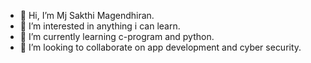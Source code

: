 - 👋 Hi, I’m Mj Sakthi Magendhiran.
- 👀 I’m interested in anything i can learn.
- 🌱 I’m currently learning c-program and python.
- 💞️ I’m looking to collaborate on app development and cyber security.
